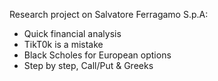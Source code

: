 Research project on Salvatore Ferragamo S.p.A:

* Quick financial analysis
* TikT0k is a mistake
* Black Scholes for European options 
* Step by step, Call/Put & Greeks
